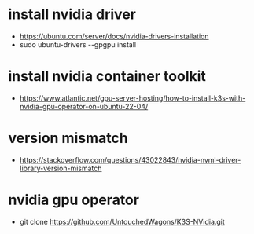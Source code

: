 # install nvidia driver
- https://ubuntu.com/server/docs/nvidia-drivers-installation
- sudo ubuntu-drivers --gpgpu install

# install nvidia container toolkit
- https://www.atlantic.net/gpu-server-hosting/how-to-install-k3s-with-nvidia-gpu-operator-on-ubuntu-22-04/

# version mismatch
- https://stackoverflow.com/questions/43022843/nvidia-nvml-driver-library-version-mismatch

# nvidia gpu operator
- git clone https://github.com/UntouchedWagons/K3S-NVidia.git